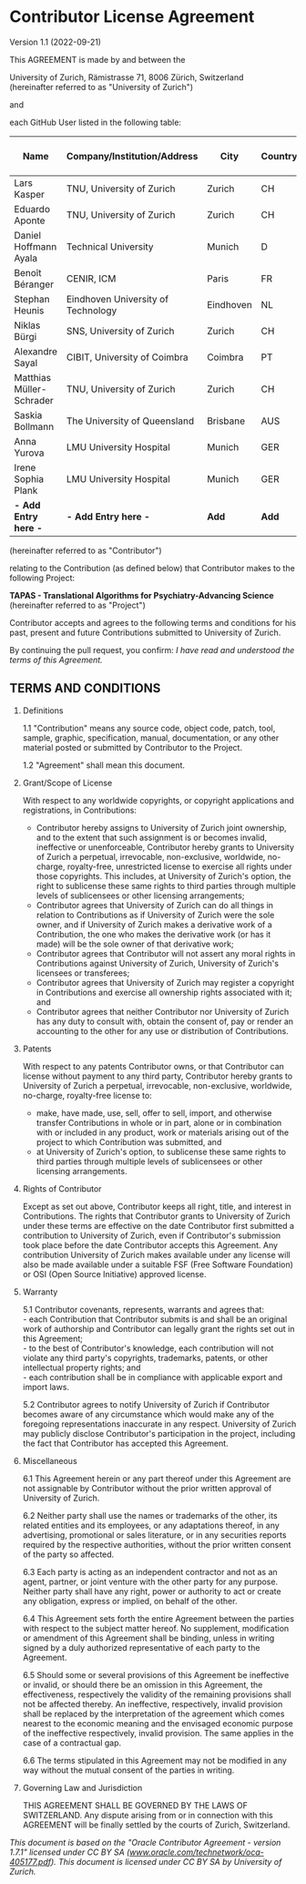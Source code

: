 Contributor License Agreement
=============================
Version 1.1 (2022-09-21)

This AGREEMENT is made by and between the 

University of Zurich, Rämistrasse 71, 8006 Zürich, Switzerland   
(hereinafter referred to as "University of Zurich")

and 

each GitHub User listed in the following table:  

Name                     | Company/Institution/Address        | City      | Country | E-Mail/GitHub Username | CLA version accepted
------------------------ | ---------------------------------- | --------- | ------- | ---------------------- | ------------------
Lars Kasper              | TNU, University of Zurich          | Zurich    | CH      | mrikasper              | 1.0
Eduardo Aponte           | TNU, University of Zurich          | Zurich    | CH      | tnutapas               | 1.0
Daniel Hoffmann Ayala    | Technical University               | Munich    | D       | DanielHoffmannAyala    | 1.0
Benoît Béranger          | CENIR, ICM                         | Paris     | FR      | benoitberanger         | 1.0
Stephan Heunis           | Eindhoven University of Technology | Eindhoven | NL      | jsheunis               | 1.0
Niklas Bürgi             | SNS, University of Zurich          | Zurich    | CH      | nbuergi                | 1.0
Alexandre Sayal          | CIBIT, University of Coimbra       | Coimbra   | PT      | alexsayal              | 1.0
Matthias Müller-Schrader | TNU, University of Zurich          | Zurich    | CH      | mms-neuro              | 1.1
Saskia Bollmann          | The University of Queensland       | Brisbane  | AUS     | SaskiaBollmann         | 1.1
Anna Yurova              | LMU University Hospital            | Munich    | GER     | a-yur                  | 1.1
Irene Sophia Plank       | LMU University Hospital            | Munich    | GER     | IreneSophia            | 1.1
**- Add Entry here -**   | **- Add Entry here -**             | **Add**   | **Add** | **Add**                | 1.1

(hereinafter referred to as "Contributor")

relating to the Contribution (as defined below) that Contributor makes to the following Project: 

**TAPAS - Translational Algorithms for Psychiatry-Advancing Science**  
(hereinafter referred to as "Project")

Contributor accepts and agrees to the following terms and conditions for his past, present and future Contributions submitted to University of Zurich.

By continuing the pull request, you confirm:
*I have read and understood the terms of this Agreement.*


TERMS AND CONDITIONS
--------------------

1.  Definitions

    1.1 "Contribution" means any source code, object code, patch, tool, sample, graphic, specification, manual, documentation, or any other material posted or submitted by Contributor to the Project.

    1.2 "Agreement" shall mean this document.

2.  Grant/Scope of License  

    With respect to any worldwide copyrights, or copyright applications and registrations, in Contributions:
    - Contributor hereby assigns to University of Zurich joint ownership, and to the extent that such assignment is or becomes invalid, ineffective or unenforceable, Contributor hereby grants to University of Zurich a perpetual, irrevocable, non-exclusive, worldwide, no-charge, royalty-free, unrestricted license to exercise all rights under those copyrights. This includes, at University of Zurich's option, the right to sublicense these same rights to third parties through multiple levels of sublicensees or other licensing arrangements;
    - Contributor agrees that University of Zurich can do all things in relation to Contributions as if University of Zurich were the sole owner, and if University of Zurich makes a derivative work of a Contribution, the one who makes the derivative work (or has it made) will be the sole owner of that derivative work;
    - Contributor agrees that Contributor will not assert any moral rights in Contributions against University of Zurich, University of Zurich's licensees or transferees;
    - Contributor agrees that University of Zurich may register a copyright in Contributions and exercise all ownership rights associated with it; and
    - Contributor agrees that neither Contributor nor University of Zurich has any duty to consult with, obtain the consent of, pay or render an accounting to the other for any use or distribution of Contributions.

3.  Patents

    With respect to any patents Contributor owns, or that Contributor can license without payment to any third party, Contributor hereby grants to University of Zurich a perpetual, irrevocable, non-exclusive, worldwide, no-charge, royalty-free license to:
    - make, have made, use, sell, offer to sell, import, and otherwise transfer Contributions in whole or in part, alone or in combination with or included in any product, work or materials arising out of the project to which Contribution was submitted, and
    - at University of Zurich's option, to sublicense these same rights to third parties through multiple levels of sublicensees or other licensing arrangements.

4.  Rights of Contributor

    Except as set out above, Contributor keeps all right, title, and interest in Contributions. The rights that Contributor grants to University of Zurich under these terms are effective on the date Contributor first submitted a contribution to University of Zurich, even if Contributor's submission took place before the date Contributor accepts this Agreement. Any contribution University of Zurich makes available under any license will also be made available under a suitable FSF (Free Software Foundation) or OSI (Open Source Initiative) approved license.

5.  Warranty

    5.1 Contributor covenants, represents, warrants and agrees that:  
        -  each Contribution that Contributor submits is and shall be an original work of authorship and Contributor can legally grant the rights set out in this Agreement;  
        -  to the best of Contributor's knowledge, each contribution will not violate any third party's copyrights, trademarks, patents, or other intellectual property rights; and  
        -  each contribution shall be in compliance with applicable export and import laws.

    5.2 Contributor agrees to notify University of Zurich if Contributor becomes aware of any circumstance which would make any of the foregoing representations inaccurate in any respect. University of Zurich may publicly disclose Contributor's participation in the project, including the fact that Contributor has accepted this Agreement. 

6.  Miscellaneous

    6.1 This Agreement herein or any part thereof under this Agreement are not assignable by Contributor without the prior written approval of University of Zurich.

    6.2 Neither party shall use the names or trademarks of the other, its related entities and its employees, or any adaptations thereof, in any advertising, promotional or sales literature, or in any securities reports required by the respective authorities, without the prior written consent of the party so affected.

    6.3 Each party is acting as an independent contractor and not as an agent, partner, or joint venture with the other party for any purpose. Neither party shall have any right, power or authority to act or create any obligation, express or implied, on behalf of the other.

    6.4 This Agreement sets forth the entire Agreement between the parties with respect to the subject matter hereof. No supplement, modification or amendment of this Agreement shall be binding, unless in writing signed by a duly authorized representative of each party to the Agreement.

    6.5 Should some or several provisions of this Agreement be ineffective or invalid, or should there be an omission in this Agreement, the effectiveness, respectively the validity of the remaining provisions shall not be affected thereby. An ineffective, respectively, invalid provision shall be replaced by the interpretation of the agreement which comes nearest to the economic meaning and the envisaged economic purpose of the ineffective respectively, invalid provision. The same applies in the case of a contractual gap.

    6.6 The terms stipulated in this Agreement may not be modified in any way without the mutual consent of the parties in writing.

7.  Governing Law and Jurisdiction

    THIS AGREEMENT SHALL BE GOVERNED BY THE LAWS OF SWITZERLAND. Any dispute arising from or in connection with this AGREEMENT will be finally settled by the courts of Zurich, Switzerland.


*This document is based on the "Oracle Contributor Agreement - version 1.7.1" licensed under  CC BY SA (www.oracle.com/technetwork/oca-405177.pdf). This document is licensed under CC BY SA by University of Zurich.*

